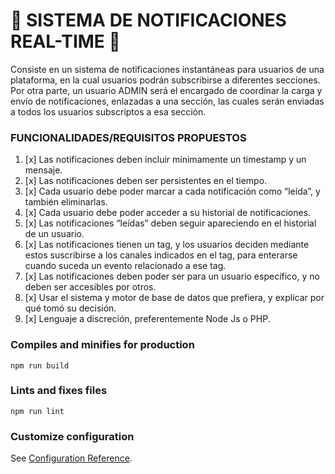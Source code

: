 # 📲 SISTEMA DE NOTIFICACIONES REAL-TIME 📲

Consiste en un sistema de notificaciones instantáneas para usuarios de una plataforma, en la cual usuarios podrán subscribirse a diferentes secciones.
Por otra parte, un usuario ADMIN será el encargado de coordinar la carga y envío de notificaciones, enlazadas a una sección, las cuales serán enviadas a todos los usuarios subscriptos a esa sección.

### FUNCIONALIDADES/REQUISITOS PROPUESTOS
1. [x] Las notificaciones deben incluir mínimamente un timestamp y un mensaje.
2. [x] Las notificaciones deben ser persistentes en el tiempo.
3. [x] Cada usuario debe poder marcar a cada notificación como “leída”, y también
eliminarlas.
4. [x] Cada usuario debe poder acceder a su historial de notificaciones.
5. [x] Las notificaciones “leídas” deben seguir apareciendo en el historial de un usuario.
6. [x] Las notificaciones tienen un tag, y los usuarios deciden mediante estos suscribirse a los canales indicados en el tag, para enterarse cuando suceda un evento relacionado a ese tag.
7. [x] Las notificaciones deben poder ser para un usuario específico, y no deben ser accesibles por otros.
8. [x] Usar el sistema y motor de base de datos que prefiera, y explicar por qué tomó su decisión.
9. [x] Lenguaje a discreción, preferentemente Node Js o PHP.

### Compiles and minifies for production
```
npm run build
```

### Lints and fixes files
```
npm run lint
```

### Customize configuration
See [Configuration Reference](https://cli.vuejs.org/config/).
